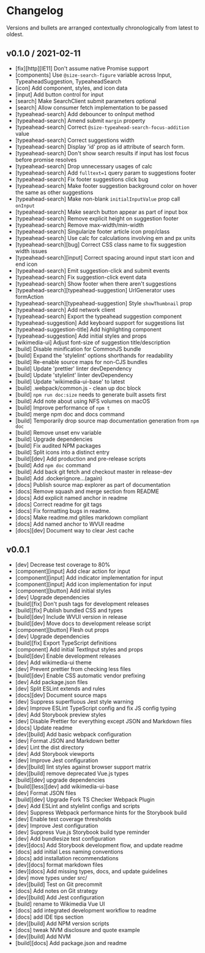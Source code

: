 # Changelog

Versions and bullets are arranged contextually chronologically from latest to oldest.

## v0.1.0 / 2021-02-11

-   [fix][http][IE11] Don't assume native Promise support
-   [components] Use `@size-search-figure` variable across Input, TypeaheadSuggestion,
    TypeaheadSearch
-   [icon] Add component, styles, and icon data
-   [input] Add button control for input
-   [search] Make SearchClient submit parameters optional
-   [search] Allow consumer fetch implementation to be passed
-   [typeahead-search] Add debouncer to onInput method
-   [typeahead-search] Amend submit `margin` property
-   [typeahead-search] Correct `@size-typeahead-search-focus-addition` value
-   [typeahead-search] Correct suggestions width
-   [typeahead-search] Display 'id' prop as id attribute of search form.
-   [typeahead-search] Don't show search results if input has lost focus before promise resolves
-   [typeahead-search] Drop unnecessary usages of calc
-   [typeahead-search] Add `fulltext=1` query param to suggestions footer
-   [typeahead-search] Fix footer suggestions click bug
-   [typeahead-search] Make footer suggestion background color on hover the same as other
    suggestions
-   [typeahead-search] Make non-blank `initialInputValue` prop call `onInput`
-   [typeahead-search] Make search button appear as part of input box
-   [typeahead-search] Remove explicit height on suggestion footer
-   [typeahead-search] Remove max-width/min-width
-   [typeahead-search] Singularize footer article icon prop/class
-   [typeahead-search] Use calc for calculations involving em and px units
-   [typeahead-search][bug] Correct CSS class name to fix suggestion width issues
-   [typeahead-search][input] Correct spacing around input start icon and end icon
-   [typeahead-search] Emit suggestion-click and submit events
-   [typeahead-search] Fix suggestion-click event data
-   [typeahead-search] Show footer when there aren't suggestions
-   [typeahead-search][typeahead-suggestion] UrlGenerator uses formAction
-   [typeahead-search][typeahead-suggestion] Style `showThumbnail` prop
-   [typeahead-search] Add network client
-   [typeahead-search] Export the typeahead suggestion component
-   [typeahead-suggestion] Add keyboard support for suggestions list
-   [typeahead-suggestion-title] Add highlighting component
-   [typeahead-suggestion] Add initial styles and props
-   [wikimedia-ui] Adjust font-size of suggestion title/description
-   [build] Disable minification for CommonJS bundle
-   [build] Expand the 'stylelint' options shorthands for readability
-   [build] Re-enable source maps for non-CJS bundles
-   [build] Update 'prettier' linter devDependency
-   [build] Update 'stylelint' linter devDependency
-   [build] Update 'wikimedia-ui-base' to latest
-   [build] .webpack/common.js - clean up doc block
-   [build] `npm run doc:size` needs to generate built assets first
-   [build] Add note about using NFS volumes on macOS
-   [build] Improve performance of `npm t`
-   [build] merge npm doc and docs command
-   [build] Temporarily drop source map documentation generation from `npm doc`
-   [build] Remove unset env variable
-   [build] Upgrade dependencies
-   [build] Fix audited NPM packages
-   [build] Split icons into a distinct entry
-   [build][dev] Add production and pre-release scripts
-   [build] Add `npm doc` command
-   [build] Add back git fetch and checkout master in release-dev
-   [build] Add .dockerignore...(again)
-   [docs] Publish source map explorer as part of documentation
-   [docs] Remove squash and merge section from README
-   [docs] Add explicit named anchor in readme
-   [docs] Correct readme for git tags
-   [docs] Fix formatting bugs in readme.
-   [docs] Make readme.md gitiles markdown compliant
-   [docs] Add named anchor to WVUI readme
-   [docs][dev] Document way to clear Jest cache

## v0.0.1

-   [dev] Decrease test coverage to 80%
-   [component][input] Add clear action for input
-   [component][input] Add indicator implementation for input
-   [component][input] Add icon implementation for input
-   [component][button] Add initial styles
-   [dev] Upgrade dependencies
-   [build][fix] Don't push tags for development releases
-   [build][fix] Publish bundled CSS and types
-   [build][dev] Include WVUI version in release
-   [build][dev] Move docs to development release script
-   [component][button] Flesh out props
-   [dev] Upgrade dependencies
-   [build][fix] Export TypeScript definitions
-   [component] Add initial TextInput styles and props
-   [build][dev] Enable development releases
-   [dev] Add wikimedia-ui theme
-   [dev] Prevent prettier from checking less files
-   [build][dev] Enable CSS automatic vendor prefixing
-   [dev] Add package.json files
-   [dev] Split ESLint extends and rules
-   [docs][dev] Document source maps
-   [dev] Suppress superfluous Jest style warning
-   [dev] Improve ESLint TypeScript config and fix JS config typing
-   [dev] Add Storybook preview styles
-   [dev] Disable Prettier for everything except JSON and Markdown files
-   [docs] Update readme
-   [dev][build] Add basic webpack configuration
-   [dev] Format JSON and Markdown better
-   [dev] Lint the dist directory
-   [dev] Add Storybook viewports
-   [dev] Improve Jest configuration
-   [dev][build] lint styles against browser support matrix
-   [dev][build] remove deprecated Vue.js types
-   [build][dev] upgrade dependencies
-   [build][less][dev] add wikimedia-ui-base
-   [dev] Format JSON files
-   [build][dev] Upgrade Fork TS Checker Webpack Plugin
-   [dev] Add ESLint and stylelint configs and scripts
-   [dev] Suppress Webpack performance hints for the Storybook build
-   [dev] Enable test coverage thresholds
-   [dev] Improve Jest configuration
-   [dev] Suppress Vue.js Storybook build type reminder
-   [dev] Add bundlesize test configuration
-   [dev][docs] Add Storybook development flow, and update readme
-   [docs] add initial Less naming conventions
-   [docs] add installation recommendations
-   [dev][docs] format markdown files
-   [dev][docs] Add missing types, docs, and update guidelines
-   [dev] move types under src/
-   [dev][build] Test on Git precommit
-   [docs] Add notes on Git strategy
-   [dev][build] Add Jest configuration
-   [build] rename to Wikimedia Vue UI
-   [docs] add integrated development workflow to readme
-   [docs] add IDE tips section
-   [dev][build] Add NPM version scripts
-   [docs] tweak NVM disclosure and quote example
-   [dev][build] Add NVM
-   [build][docs] Add package.json and readme
